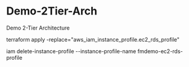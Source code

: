 # Demo-2Tier-Arch
Demo 2-Tier Architecture

terraform apply -replace="aws_iam_instance_profile.ec2_rds_profile"

iam delete-instance-profile --instance-profile-name fmdemo-ec2-rds-profile
